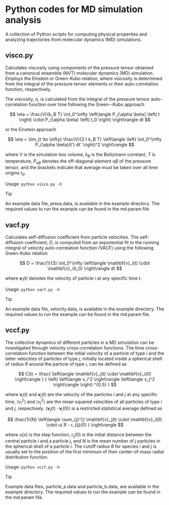 
# Python codes for MD simulation analysis

A collection of Python scripts for computing physical properties and analyzing trajectories from
molecular dynamics (MD) simulations.

## visco.py

Calculates viscosity using components of the pressure tensor obtained from a canonical ensemble (NVT)
molecular dynamics (MD) simulation. Employs the Einstein or Green-Kubo relation, where viscosity is
determined from the integral of the pressure tensor elements or their auto-correlation function, respectively.

The viscosity, *η*, is calculated from the integral of the pressure tensor auto-correlation
function over time following the Green--Kubo approach

<!--<picture>
  <source
    media="(prefers-color-scheme: dark)"
    srcset="assets/visco_gk_dark.png"
  />
  <source
    media="(prefers-color-scheme: light)"
    srcset="assets/visco_gk_light.png"
  />
  <img
    alt="viscosity Green--Kubo equation"
    src="assets/visco_gk_light.png"
    height="45"
  />
</picture>-->

$$
\eta = \frac{V}{k_B T} \int_0^\infty \left\langle P_{\alpha \beta} \left( t \right)
\cdot P_{\alpha \beta} \left( t_0 \right) \right\rangle dt
$$

or the Einstein approach

<!--<picture>
  <source
    media="(prefers-color-scheme: dark)"
    srcset="assets/visco_en_dark.png"
  />
  <source
    media="(prefers-color-scheme: light)"
    srcset="assets/visco_en_light.png"
  />
  <img
    alt="viscosity Einstein equation"
    src="assets/visco_en_light.png"
    height="58"
  />
</picture>-->

$$
\eta = \lim_{t \to \infty} \frac{V}{2 t k_B T}
\left\langle \left( \int_0^\infty P_{\alpha \beta}(t') dt' \right)^2  \right\rangle
$$

where *V* is the simulation box volume, *k<sub>B</sub>* is the Boltzmann constant, *T* is temperature,
*P<sub>αβ</sub>* denotes the off-diagonal element *αβ* of the pressure tensor,
and the brackets indicate that average must be taken over all time origins *t<sub>0</sub>*.

Usage: `python visco.py -h`

> [!TIP]
> An example data file, press.data, is available in the example directory.
> The required values to run the example can be found in the md.param file.

## vacf.py

Calculates self-diffusion coefficient from particle velocities. The self-diffusion coefficient, *D*, is
computed from an exponential fit to the running integral of velocity auto-correlation function (VACF)
using the following Green-Kubo relation

<!--<picture>
  <source
    media="(prefers-color-scheme: dark)"
    srcset="assets/sdc_gk_dark.png"
  />
  <source
    media="(prefers-color-scheme: light)"
    srcset="assets/sdc_gk_light.png"
  />
  <img
    alt="diffusion Green--Kubo equation"
    src="assets/sdc_gk_light.png"
    height="45"
  />
</picture>-->

$$
D = \frac{1}{3} \int_0^\infty \left\langle \mathbf{v}_i(t) \cdot \mathbf{v}_i(t_0) \right\rangle dt
$$

where ***v**<sub>i</sub>(t)* denotes the velocity of particle *i* at any specific time *t*.

Usage: `python vacf.py -h`

> [!TIP]
> An example data file, velocity.data, is available in the example directory.
> The required values to run the example can be found in the md.param file.

## vccf.py

The collective dynamics of different particles in a MD simulation can be investigated
through velocity cross-correlation functions.
The time cross-correlation function between the initial velocity of a particle of type *i* and
the latter velocities of particles of type *j*, initially located inside a spherical shell of
radius *R* around the particle of type *i*, can be defined as

$$
C(t) = \frac{ \left\langle \mathbf{v}_j(t) \cdot \mathbf{v}_i(0) \right\rangle }
{ \left( \left\langle v_i^2 \right\rangle \left\langle v_j^2 \right\rangle \right) ^{0.5} }
$$

where $\mathbf{v}_i(t)$ and $\mathbf{v}_j(t)$ are the velocity of the particles $i$
and $j$ at any specific time, $\left\langle v_i^2 \right\rangle$ and $\left\langle v_j^2 \right\rangle$
are the mean squared velocities of all particles of type $i$ and $j$, respectively.
$\left\langle \mathbf{v}_j(t) \cdot \mathbf{v}_i(0) \right\rangle$ is a restricted
statistical average defined as

$$
\frac{1}{N} \left\langle \sum_{j}^{} \mathbf{v}_j(t) \cdot \mathbf{v}_i(0) \cdot u( R - r_{ij}(0) ) \right\rangle
$$

where $u(x)$ is the step function, $r_{ij}(0)$ is the initial distance between the central
particle $i$ and a particle $j$, and $N$ is the mean number of $j$
particles in the spherical shell of a particle $i$.
The cutoff radius $R$ for species $i$ and $j$ is usually set to the position of the first minimum of
their center-of-mass radial distribution function.

Usage: `python vccf.py -h`

> [!TIP]
> Example data files, particle_a.data and particle_b.data, are available in the example directory.
> The required values to run the example can be found in the md.param file.
